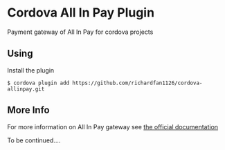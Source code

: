 # Cordova All In Pay Plugin

Payment gateway of All In Pay for cordova projects

## Using
Install the plugin
    
    $ cordova plugin add https://github.com/richardfan1126/cordova-allinpay.git
    

## More Info

For more information on All In Pay gateway see [the official documentation](http://113.108.182.3:8282/techsp/helper/downfiles/mobile/downfiles.html)

To be continued....